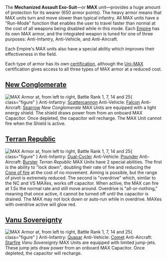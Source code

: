 The **Mechanized Assault Exo-Suit**—or **MAX** unit—provides a huge amount of
protection for its wearer (650 armor points). The heavy armor means that MAX
units turn and move slower than typical infantry. All MAX units have a
"Run-Mode" function that enables the user to travel faster than normal at the
cost of all weapons being disabled while in this mode. Each
[Empire](../terminology/Empire.md) has its own MAX armor, and the integrated
weapon is tuned for one of three purposes: Anti-Infantry, Anti-Vehicle, and
Anti-Aircraft.

Each Empire's MAX units also have a special ability which improves their
effectiveness in the field.

Each type of armor has its own
[certification](../certifications/Certifications.md), although the
[Uni-MAX](<../certifications/Uni-MAX_(Certification).md>) certification gives
access to all three types of MAX armor at a reduced cost.

## [New Conglomerate](../etc/New_Conglomerate.md)

![ MAX Armor at, from left
to right, [Battle Rank](../terminology/Battle_Rank.md) 1, 7, 14 and 25](../images/NCMAXArmors2.jpg){
class="figure" } Anti-Infantry: [Scattercannon](Scattercannon.md) Anti-Vehicle:
[Falcon](Falcon.md) Anti-Aircraft: [Sparrow](Sparrow.md) _New Conglomerate_ MAX
Units are equipped with a light energy shield. The shield draws power from from
an onboard MAX Capacitor. Once depleted, the capacitor will recharge. The MAX
Unit cannot fire when the Shield is active.

## [Terran Republic](../etc/Terran_Republic.md)

![ MAX Armor at, from left to
right, [Battle Rank](../terminology/Battle_Rank.md) 1, 7, 14 and 25](../images/TRMAXArmor2.jpg){
class="figure" } Anti-Infantry: [Dual-Cycler](Dual-Cycler.md) Anti-Vehicle:
[Pounder](Pounder.md) Anti-Aircraft: [Burster](Burster.md) _Terran Republic_ MAX
Units have 2 special abilities. The first is the ability to "lock down",
doubling their rate of fire and reducing the
[Cone of fire](../terminology/Cone_of_fire.md) at the cost of no movement.
Aiming is possible, but the range of pivot is extremely reduced. The second is
"overdrive" which, similar to the NC and VS MAXes, works off capacitor. When
active, the MAX can fire at 1.5x the normal rate and still move around.
Overdrive is "all-or-nothing," meaning that once active, it cannot be turned off
until the capacitor is drained. The MAX may not lock down or auto-run while in
overdrive. MAXes with overdrive active will glow red.

## [Vanu Sovereignty](../etc/Vanu_Sovereignty.md)

![ MAX Armor at, from left to right,
[Battle Rank](../terminology/Battle_Rank.md) 1, 7, 14 and 25](../images/VS_MAXs.jpg){
class="figure" } Anti-Infantry: [Quasar](Quasar.md) Anti-Vehicle:
[Comet](Comet.md) Anti-Aircraft: [Starfire](Starfire.md) _Vanu Sovereignty_ MAX
Units are equipped with limited jump-jets. These jump jets draw power from an
onboard MAX Capacitor. Once depleted, the capacitor will recharge.
